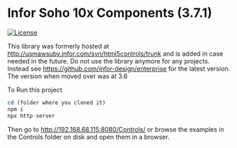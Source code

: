 # Infor Soho 10x Components (3.7.1)

[![License](https://img.shields.io/badge/License-Apache%202.0-blue.svg)](https://opensource.org/licenses/Apache-2.0)

This library was formerly hosted at http://usmawsubv.infor.com/svn/html5controls/trunk and is added in case needed in the future. Do not use the library anymore for any projects. Instead see https://github.com/infor-design/enterprise for the latest version. The version when moved over was at 3.6

To Run this project

```js
cd (folder where you cloned it)
npm i
npx http-server
```

Then go to http://192.168.68.115:8080/Controls/ or browse the examples in the Controls folder on disk and open them in a browser.
